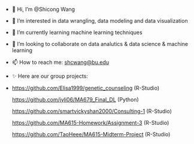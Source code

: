 - 👋 Hi, I’m @Shicong Wang
- 👀 I’m interested in data wrangling, data modeling and data visualization
- 🌱 I’m currently learning machine learning techniques
- 💞️ I’m looking to collaborate on data analutics & data science & machine learning
- 📫 How to reach me: shcwang@bu.edu
- ✨ Here are our group projects:
- 
     https://github.com/Elisa1999/genetic_counseling (R-Studio)
     
     https://github.com/jyli06/MA679_Final_DL (Python)
     
     https://github.com/smartvickyshan2000/Consulting-1 (R-Studio)
     
     https://github.com/MA615-Homework/Assignment-3 (R-Studio)
     
     https://github.com/TaoHeee/MA615-Midterm-Project (R-Studio)
     

<!---
shicong621/shicong621 is a ✨ special ✨ repository because its `README.md` (this file) appears on your GitHub profile.
You can click the Preview link to take a look at your changes.
--->
